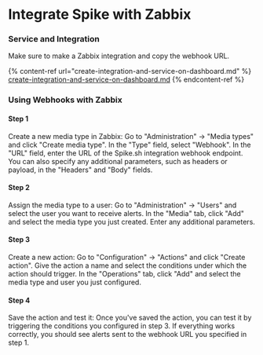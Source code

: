 # Integrate Spike with Zabbix

### Service and Integration

Make sure to make a Zabbix integration and copy the webhook URL.

{% content-ref url="create-integration-and-service-on-dashboard.md" %}
[create-integration-and-service-on-dashboard.md](create-integration-and-service-on-dashboard.md)
{% endcontent-ref %}

### Using Webhooks with Zabbix

#### Step 1

Create a new media type in Zabbix: Go to "Administration" -> "Media types" and click "Create media type". In the "Type" field, select "Webhook". In the "URL" field, enter the URL of the Spike.sh integration webhook endpoint. You can also specify any additional parameters, such as headers or payload, in the "Headers" and "Body" fields.

#### Step 2

Assign the media type to a user: Go to "Administration" -> "Users" and select the user you want to receive alerts. In the "Media" tab, click "Add" and select the media type you just created. Enter any additional parameters.

#### Step 3

Create a new action: Go to "Configuration" -> "Actions" and click "Create action". Give the action a name and select the conditions under which the action should trigger. In the "Operations" tab, click "Add" and select the media type and user you just configured.

#### Step 4

Save the action and test it: Once you've saved the action, you can test it by triggering the conditions you configured in step 3. If everything works correctly, you should see alerts sent to the webhook URL you specified in step 1.



